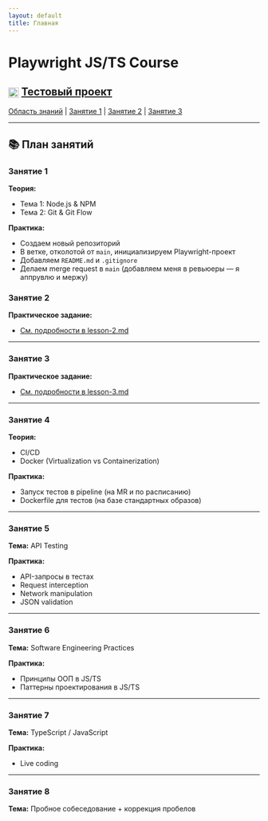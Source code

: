```yaml
---
layout: default
title: Главная
---
```


# Playwright JS/TS Course

## <img src="https://github.githubassets.com/images/modules/logos_page/GitHub-Mark.png" alt="GitHub logo" style="height:1em;vertical-align:middle;"> [Тестовый проект](https://github.com/Iraklyweb/aqa)

[Область знаний](knowledge-scope.md) | [Занятие 1](lessons/lesson-1.md) | [Занятие 2](lessons/lesson-2.md) | [Занятие 3](lessons/lesson-3.md)

---

## 📚 План занятий

### Занятие 1
**Теория:**
- Тема 1: Node.js & NPM
- Тема 2: Git & Git Flow

**Практика:**
- Создаем новый репозиторий
- В ветке, отколотой от `main`, инициализируем Playwright-проект
- Добавляем `README.md` и `.gitignore`
- Делаем merge request в `main` (добавляем меня в ревьюеры — я аппрувлю и мержу)

### Занятие 2
**Практическое задание:**
- [См. подробности в lesson-2.md](lessons/lesson-2.md)

---

### Занятие 3
**Практическое задание:**
- [См. подробности в lesson-3.md](lessons/lesson-3.md)

---

### Занятие 4
**Теория:**
- CI/CD
- Docker (Virtualization vs Containerization)

**Практика:**
- Запуск тестов в pipeline (на MR и по расписанию)
- Dockerfile для тестов (на базе стандартных образов)

---

### Занятие 5
**Тема:** API Testing

**Практика:**
- API-запросы в тестах
- Request interception
- Network manipulation
- JSON validation

---

### Занятие 6
**Тема:** Software Engineering Practices

**Практика:**
- Принципы ООП в JS/TS
- Паттерны проектирования в JS/TS

---

### Занятие 7
**Тема:** TypeScript / JavaScript

**Практика:**
- Live coding

---

### Занятие 8
**Тема:** Пробное собеседование + коррекция пробелов 
